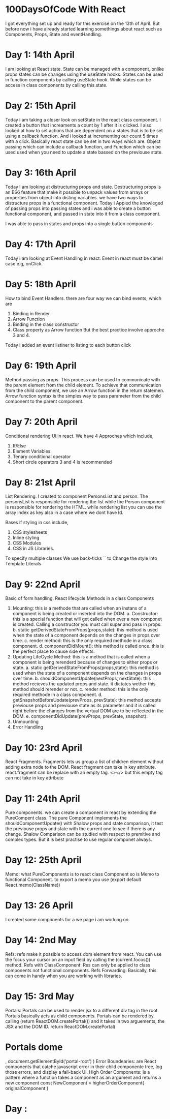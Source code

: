 # 100DaysOfCode With React
I got everything set up and ready for this exercise on the 13th of April. But before now i have already started learning somethings about react such as Components, Props, State and eventHandling.


# Day 1: 14th April
I am looking at React state. State can be managed with a component, onlike props states can be changes using the useState hooks. States can be used in function components by calling useState hook. While states can be access in class components by calling this.state. 

# Day 2: 15th April
Today i am taking a closer look on setState in the react class component. I created a button that increaments a count by 1 after it is clicked. I also looked at how to set actions that are dependent on a states that is to be set using a callback function. And i looked at incrementing our count 5 times with a click. Basically react state can be set in two ways which are. Object passing which can include a callback function, and Function which can be used used when you need to update a state bassed on the previouse state.

# Day 3: 16th April
Today I am looking at distructuring props and state. Destructuring props is an ES6 feature that make it possible to unpack values from arrays or properties from object into disting variables. we have two ways to distructure props in a functional component. Today i Appied the knowleged of passing props into passing states and i was able to create a button functional component, and passed in state into it from a class component.

I was able to pass in states and props into a single button components

# Day 4: 17th April
Today i am looking at Event Handling in react. Event in react must be camel case e.g, onClick.

# Day 5: 18th April
How to bind Event Handlers. there are four way we can bind events, which are 
1. Binding in Render 
2. Arrow Function 
3. Binding in the class constructor 
4. Class property as Arrow function
But the best practice involve approche 3 and 4.

Today i added an event listiner to listing to each button click

# Day 6: 19th April
Method passing as props. This process can be used to communicate with the parent element from the child element. To achieve that communication from the child component, we use an Arrow function in the return statemen. Arrow function syntax is the simples way to pass parameter from the child component to the parent component. 

# Day 7: 20th April
Conditional rendering UI in react. We have 4 Approches which include,
1. If/Else
2. Element Variables
3. Tenary conditional operator
4. Short circle operators
3 and 4 is recommended

# Day 8: 21st April
List Rendering. I created to component PersonsList and person. The personsList is responsible for rendering the list while the Person component is responsible for rendering the HTML. while rendering list you can use the array index as key also in a case where we dont have Id.

Bases if styling in css include,
1. CSS stylesheets
2. Inline styling
3. CSS Modules
4. CSS in JS Libraries.

To specify multiple classes We use back-ticks `` to Change the style into Template Literals

# Day 9: 22nd April
Basic of form handling. 
React lifecycle Methods in a class Components
1. Mounting: this is a methode that are called when an instans of a component is being created or inserted into the DOM. 
    a. Constructor: this is a special function that will get called when ever a new componet is created. Calling a constructor you must call super and pass in props.
    b. static getDerivedStateFromProps(props,state): this method is used when the state of a component depends on the changes in props over time.
    c. render method: this is the only required methode in a class component.
    d. componentDidMount(): this method is called once. this is the perfect place to cause side effects. 
2. Updating LifeCycle Method: this is a method that is called when a component is being rerenderd because of changes to either props or state.
    a. static getDerivedStateFromProps(props,state): this method is used when the state of a component depends on the changes in props over time.
    b. shouldComponentUpdate(nextProps, nextState): this method recieves the updated props and state. it dictates wether this method should rerender or not.
    c. render method: this is the only required methode in a class component.
    d. getSnapshotBeforeUpdate(prevProps, prevState): this method accepts previouse props and previouse state as its parameter and it is called right before the changes from the vertual DOM are to be reflected in the DOM.
    e. componentDidUpdate(prevProps, prevState, snapshot): 
3. Unmounting
4. Error Handling

# Day 10: 23rd April
React Fragments. Fragments lets us group a list of children element without adding extra node to the DOM. React fragment can take in key attribute. react.fragment can be replace with an empty tag. <></> but this empty tag can not take in key attribute

# Day 11: 24th April
Pure components. we can create a component in react by extending the PureCompent class. The pure Component implements the shouldComponentUpdate() with Shalow props and state comparison, it test the previouse props and state with the current one to see if there is any change. Shalow Comparison can be studied with respect to premitive and complex types. But it is best practise to use regular componet always.

# Day 12: 25th April
Memo: what PureComponents is to react class Component so is Memo to functional Component. to export a memo you use (export default React.memo(ClassName)) 

# Day 13: 26 April
I created some components for a we page i am working on. 

# Day 14: 2nd May
Refs: refs make it possible to access dom element from react. You can use the focus your cursor on an input field by calling the (current.focos()) method. 
Refs with ClassComponent: Res can only be applied to class components not functional components. 
Refs Forwarding: Basically, this can come in handy when you are working with libraries. 


# Day 15: 3rd May
Portals: Portals can be used to render jsx to a different div tag in the root. Portals basically acts as child components. Portals can be rendered by calling (return ReactDOM.createPortal()) and it takes in two arguements, the JSX and the DOM ID.
return ReactDOM.createPortal(
    <h1>Portals dome</h1>, document.getElementById('portal-root')
)
Error Boundearies: are React components that catche javascript error in their child componente tree, log those errors, and display a fall-back UI. 
High Order Components: Is a pattern where a function takes a component as an argument and returns a new component
const NewComponent = higherOrderComponent{ originalComponent }

# Day :